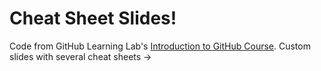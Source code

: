 # Cheat Sheet Slides!
Code from GitHub Learning Lab's [Introduction to GitHub Course](https://lab.github.com/githubtraining/introduction-to-github).
Custom slides with several cheat sheets -> 